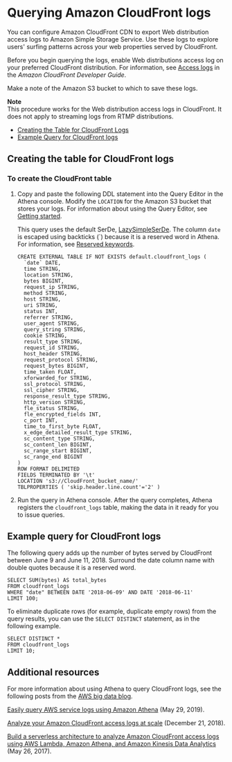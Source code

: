 # Querying Amazon CloudFront logs<a name="cloudfront-logs"></a>

You can configure Amazon CloudFront CDN to export Web distribution access logs to Amazon Simple Storage Service\. Use these logs to explore users' surfing patterns across your web properties served by CloudFront\.

Before you begin querying the logs, enable Web distributions access log on your preferred CloudFront distribution\. For information, see [Access logs](https://docs.aws.amazon.com/AmazonCloudFront/latest/DeveloperGuide/AccessLogs.html) in the *Amazon CloudFront Developer Guide*\.

Make a note of the Amazon S3 bucket to which to save these logs\.

**Note**  
This procedure works for the Web distribution access logs in CloudFront\. It does not apply to streaming logs from RTMP distributions\.
+  [Creating the Table for CloudFront Logs](#create-cloudfront-table) 
+  [Example Query for CloudFront logs](#query-examples-cloudfront-logs) 

## Creating the table for CloudFront logs<a name="create-cloudfront-table"></a>

### To create the CloudFront table<a name="to-create-the-cf-table"></a>

1. Copy and paste the following DDL statement into the Query Editor in the Athena console\. Modify the `LOCATION` for the Amazon S3 bucket that stores your logs\. For information about using the Query Editor, see [Getting started](getting-started.md)\.

   This query uses the default SerDe, [LazySimpleSerDe](lazy-simple-serde.md)\. The column `date` is escaped using backticks \(`\) because it is a reserved word in Athena\. For information, see [Reserved keywords](reserved-words.md)\.

   ```
   CREATE EXTERNAL TABLE IF NOT EXISTS default.cloudfront_logs (
     `date` DATE,
     time STRING,
     location STRING,
     bytes BIGINT,
     request_ip STRING,
     method STRING,
     host STRING,
     uri STRING,
     status INT,
     referrer STRING,
     user_agent STRING,
     query_string STRING,
     cookie STRING,
     result_type STRING,
     request_id STRING,
     host_header STRING,
     request_protocol STRING,
     request_bytes BIGINT,
     time_taken FLOAT,
     xforwarded_for STRING,
     ssl_protocol STRING,
     ssl_cipher STRING,
     response_result_type STRING,
     http_version STRING,
     fle_status STRING,
     fle_encrypted_fields INT,
     c_port INT,
     time_to_first_byte FLOAT,
     x_edge_detailed_result_type STRING,
     sc_content_type STRING,
     sc_content_len BIGINT,
     sc_range_start BIGINT,
     sc_range_end BIGINT
   )
   ROW FORMAT DELIMITED 
   FIELDS TERMINATED BY '\t'
   LOCATION 's3://CloudFront_bucket_name/'
   TBLPROPERTIES ( 'skip.header.line.count'='2' )
   ```

1. Run the query in Athena console\. After the query completes, Athena registers the `cloudfront_logs` table, making the data in it ready for you to issue queries\.

## Example query for CloudFront logs<a name="query-examples-cloudfront-logs"></a>

The following query adds up the number of bytes served by CloudFront between June 9 and June 11, 2018\. Surround the date column name with double quotes because it is a reserved word\.

```
SELECT SUM(bytes) AS total_bytes
FROM cloudfront_logs
WHERE "date" BETWEEN DATE '2018-06-09' AND DATE '2018-06-11'
LIMIT 100;
```

To eliminate duplicate rows \(for example, duplicate empty rows\) from the query results, you can use the `SELECT DISTINCT` statement, as in the following example\. 

```
SELECT DISTINCT * 
FROM cloudfront_logs 
LIMIT 10;
```

## Additional resources<a name="cloudfront-logs-additional-resources"></a>

For more information about using Athena to query CloudFront logs, see the following posts from the [AWS big data blog](http://aws.amazon.com/blogs/big-data/)\.

[Easily query AWS service logs using Amazon Athena](http://aws.amazon.com/blogs/big-data/easily-query-aws-service-logs-using-amazon-athena/) \(May 29, 2019\)\.

[Analyze your Amazon CloudFront access logs at scale](http://aws.amazon.com/blogs/big-data/analyze-your-amazon-cloudfront-access-logs-at-scale/) \(December 21, 2018\)\.

[Build a serverless architecture to analyze Amazon CloudFront access logs using AWS Lambda, Amazon Athena, and Amazon Kinesis Data Analytics](http://aws.amazon.com/blogs/big-data/build-a-serverless-architecture-to-analyze-amazon-cloudfront-access-logs-using-aws-lambda-amazon-athena-and-amazon-kinesis-analytics/) \(May 26, 2017\)\.